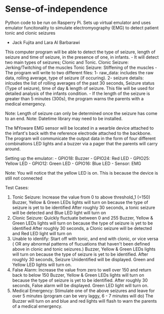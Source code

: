 # Sense-of-independence

Python code to be run on Rasperry Pi. Sets up virtual emulator and uses emulator funcitonality to simulate electromyography (EMG) to detect patient tonic and clonic seizures

- Jack Fujita and Lara Al Barbarawi

This computer program will be able to detect the type of seizure, length of seizure and time of seizure, in the presence of one, in infants.
	- It will detect two main types of seizures; Clonic and Tonic.
		Clonic Seizure: Jerking/Twitching of the muscles
		Tonic Seizure: Stiffening of the muscles
	- The program will write to two different files: 
		1- raw_data: includes the raw data, rolling average, type of seizure (if occuring).
		2- seizure details: inlcudes the list of rolling averages of the past 30 seconds, Seizure status (Type of seizure), time of day & length of seizure.
			This file will be used for detailed analysis of the infants condition. 
	- If the length of the seizure is greater than 5 minutes (300s), the program warns the parents with a medical emergency.

Note: Length of seizure can only be determined once the seizure has come to an end.
Note: Datetime library may need to be installed.

The MYoware EMG sensor will be located in a wearble device attached to the infant's back with the reference electrode attached to the backbone.
The program will communicate the output data in the form of four different combinations LED lights and a buzzer via a pager that the parents will carry around.


Setting up the emulator:
	- GPIO18: Buzzer 
	- GPIO24: Red LED
	- GPIO25: Yellow LED
	- GPIO12: Green LED
	- GPIO16: Blue LED
	- Sensor: EMG

Note: You will notice that the yellow LED is on. This is because the device is still not connected


Test Cases:
   1. Tonic Seizure:
	Increase the value from 0 to above threshold_1 (=150)
	Buzzer, Yellow & Green LEDs lights will turn on because the type of seizure is yet to be identified
	After roughly 30 seconds, a tonic seizure will be detected and Blue LED light will turn on
   2. Clonic Seizure:
	Quickly fluctuate between 0 and 255
	Buzzer, Yellow & Green LEDs lights will turn on because the type of seizure is yet to be identified
	After roughly 30 seconds, a Clonic seizure will be detected and Red LED light will turn on
   3. Unable to identify:
	Start off with tonic, and end with clonic, or vice versa ( OR any abnormal patterns of flucuations that haven't been defined above in clonic and tonic seizures.)
	Buzzer, Yellow & Green LEDs lights will turn on because the type of seizure is yet to be identified.
	After roughly 30 seconds, Seizure Unidentified will be displayed. Green and Yellow LED lights will turn on.
   4. False Alarm:
	Increase the value from zero to well over 150 and return back to below 150
	Buzzer, Yellow & Green LEDs lights will turn on because the type of seizure is yet to be identified.
	After roughly 30 seconds, False alarm will be displayed. Green LED light will turn on.
   5. Medical Emergency:
	Stimulate one of the above seizures and leave for over 5 minutes (program can be very laggy, 6 - 7 minutes will do)
	The Buzzer will turn on and blue and red lights will flash to warn the parents of a medical emergency.
